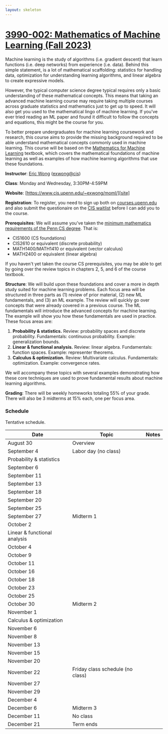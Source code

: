 ```yaml
---
layout: skeleton
---
```

[site]: https://www.cis.upenn.edu/~exwong/moml/

# [3990-002: Mathematics of Machine Learning (Fall 2023)][site]

Machine learning is the study of algorithms (i.e. gradient descent) that learn functions (i.e. deep networks) from experience (i.e. data). 
Behind this simple statement, is a lot of mathematical scaffolding: statistics for handling data, optimization for understanding learning algorithms, and linear algebra to create expressive models. 

However, the typical computer science degree typical requires only a basic understanding of these mathematical concepts. This means that taking an advanced machine learning course may require taking multiple courses across graduate statistics and mathematics just to get up to speed. It will also get you used to the mathematical lingo of machine learning. If you've ever tried reading an ML paper and found it difficult to follow the concepts and equations, this might be the course for you. 

To better prepare undergraduates for machine learning coursework and research, this course aims to provide the missing background required to be able understand mathematical concepts commonly used in machine learning. This course will be based on the [Mathematics for Machine Learning](https://mml-book.github.io/) textbook, which covers the mathematical foundations of machine learning as well as examples of how machine learning algorithms that use these foundations. 

**Instructor**: [Eric Wong](https://www.cis.upenn.edu/~exwong) ([exwong@cis](mailto:exwong@cis.upenn.edu))

**Class**: Monday and Wednesday, 3:30PM-4:59PM

**Website**: [https://www.cis.upenn.edu/~exwong/moml/][site]

**Registration**: To register, you need to sign up both on [courses.upenn.edu](courses.upenn.edu) and also submit the questionaire on the [CIS waitlist](courses.upenn.edu) before I can add you to the course. 

**Prerequisites**: We will assume you've taken the [minimum mathematics requirements of the Penn CS degree](https://catalog.upenn.edu/undergraduate/programs/computer-science-bse/). That is: 
+ CIS1600 (CS foundations)
+ CIS2610 or equivalent (discrete probability)
+ MATH1400/MATH1410 or equivalent (vector calculus)
+ MATH2400 or equivalent (linear algebra)

If you haven't yet taken the course CS prerequisites, you may be able to get by going over the review topics in chapters 2, 5, and 6 of the course textbook. 

**Structure**: We will build upon these foundations and cover a more in depth study suited for machine learning problems. Each focus area will be structured in three parts as (1) review of prior material, (2) new ML fundamentals, and (3) an ML example. The review will quickly go over concepts that were already covered in a previous course. The ML fundamentals will introduce the advanced concepts for machine learning. The example will show you how these fundamentals are used in practice. These focus areas are: 

1. **Probability & statistics.** Review: probability spaces and discrete probability. Fundamentals: continuous probability. Example: generalization bounds. 
2. **Linear & functional analysis.** Review: linear algebra. Fundamentals: function spaces. Example: representer theorems. 
3. **Calculus & optimization.** Review: Multivariate calculus. Fundamentals: optimization. Example: convergence rates. 

We will accompany these topics with several examples demonstrating how these core techniques are used to prove fundamental results about machine learning algorithms. 

**Grading**: There will be weekly homeworks totaling 55% of your grade. There will also be 3 midterms at 15% each, one per focus area. 

### Schedule

Tentative schedule. 

| Date | Topic | Notes |
|---|---|---|
| August 30 | Overview | |
| September 4 | Labor day (no class) ||
| Probability & statistics |||
| September 6 |||
| September 11 |||
| September 13 |||
| September 18 |||
| September 20 |||
| September 25 |||
| September 27 | Midterm 1 ||
| October 2 |||
| Linear & functional analysis |||
| October 4 |||
| October 9 |||
| October 11 |||
| October 16 |||
| October 18 |||
| October 23 |||
| October 25 |||
| October 30 | Midterm 2 ||
| November 1 |||
| Calculus & optimization |||
| November 6 |||
| November 8 |||
| November 13 |||
| November 15 |||
| November 20 |||
| November 22 | Friday class schedule (no class) ||
| November 27 |||
| November 29 |||
| December 4 |||
| December 6 | Midterm 3 ||
| December 11 | No class ||
| December 21 | Term ends ||
